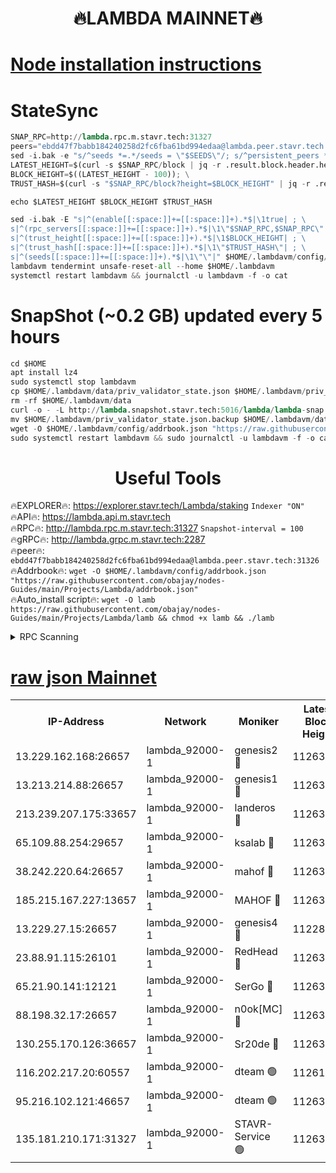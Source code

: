 <h1 align="center"> 🔥LAMBDA MAINNET🔥</h1>


[Node installation instructions](https://github.com/obajay/nodes-Guides/tree/main/Projects/Lambda)
=


# StateSync
```python
SNAP_RPC=http://lambda.rpc.m.stavr.tech:31327
peers="ebdd47f7babb184240258d2fc6fba61bd994edaa@lambda.peer.stavr.tech:31326" 
sed -i.bak -e "s/^seeds *=.*/seeds = \"$SEEDS\"/; s/^persistent_peers *=.*/persistent_peers = \"$PEERS\"/" $HOME/.lambdavm/config/config.toml
LATEST_HEIGHT=$(curl -s $SNAP_RPC/block | jq -r .result.block.header.height); \
BLOCK_HEIGHT=$((LATEST_HEIGHT - 100)); \
TRUST_HASH=$(curl -s "$SNAP_RPC/block?height=$BLOCK_HEIGHT" | jq -r .result.block_id.hash)

echo $LATEST_HEIGHT $BLOCK_HEIGHT $TRUST_HASH

sed -i.bak -E "s|^(enable[[:space:]]+=[[:space:]]+).*$|\1true| ; \
s|^(rpc_servers[[:space:]]+=[[:space:]]+).*$|\1\"$SNAP_RPC,$SNAP_RPC\"| ; \
s|^(trust_height[[:space:]]+=[[:space:]]+).*$|\1$BLOCK_HEIGHT| ; \
s|^(trust_hash[[:space:]]+=[[:space:]]+).*$|\1\"$TRUST_HASH\"| ; \
s|^(seeds[[:space:]]+=[[:space:]]+).*$|\1\"\"|" $HOME/.lambdavm/config/config.toml
lambdavm tendermint unsafe-reset-all --home $HOME/.lambdavm
systemctl restart lambdavm && journalctl -u lambdavm -f -o cat

```
# SnapShot (~0.2 GB) updated every 5 hours
```python
cd $HOME
apt install lz4
sudo systemctl stop lambdavm
cp $HOME/.lambdavm/data/priv_validator_state.json $HOME/.lambdavm/priv_validator_state.json.backup
rm -rf $HOME/.lambdavm/data
curl -o - -L http://lambda.snapshot.stavr.tech:5016/lambda/lambda-snap.tar.lz4 | lz4 -c -d - | tar -x -C $HOME/.lambdavm --strip-components 2
mv $HOME/.lambdavm/priv_validator_state.json.backup $HOME/.lambdavm/data/priv_validator_state.json
wget -O $HOME/.lambdavm/config/addrbook.json "https://raw.githubusercontent.com/obajay/nodes-Guides/main/Projects/Lambda/addrbook.json"
sudo systemctl restart lambdavm && sudo journalctl -u lambdavm -f -o cat
```
 <h1 align="center"> Useful Tools</h1>

🔥EXPLORER🔥:      https://explorer.stavr.tech/Lambda/staking	        `Indexer "ON"` \
🔥API🔥: 			 		 https://lambda.api.m.stavr.tech \
🔥RPC🔥:           http://lambda.rpc.m.stavr.tech:31327	              `Snapshot-interval = 100` \
🔥gRPC🔥:          http://lambda.grpc.m.stavr.tech:2287 \
🔥peer🔥:					 `ebdd47f7babb184240258d2fc6fba61bd994edaa@lambda.peer.stavr.tech:31326` \
🔥Addrbook🔥:    ```wget -O $HOME/.lambdavm/config/addrbook.json "https://raw.githubusercontent.com/obajay/nodes-Guides/main/Projects/Lambda/addrbook.json"``` \
🔥Auto_install script🔥: ```wget -O lamb https://raw.githubusercontent.com/obajay/nodes-Guides/main/Projects/Lambda/lamb && chmod +x lamb && ./lamb```


<details>
<summary>RPC Scanning</summary>

<h2 align="center"> We scan nodes in real time every 4 hours. And we provide the final result of RPC endpoints.
We cannot influence the operation of these nodes in any way. </h2>


```python
If Voting Power is higher than 0 --> then the Node is a validator of the network and may be subject to attack and be a potential threat to the chain.
```
```python
We marked such validators with a red symbol
```

</details>

[raw json Mainnet](https://rpc-check.lambm.stavr.tech/lambm/rpc-lambm-result.json)
=


<table><tr><th>IP-Address</th><th>Network</th><th>Moniker</th><th>Latest Block Height</th><th>Earliest Block Height</th><th>Catching Up</th><th>Tx Index</th><th>Voting Power</th><th>Scan Time</th></tr><tr><td>13.229.162.168:26657</td><td>lambda_92000-1</td><td>genesis2 🔴</td><td>11263459</td><td>1</td><td>False</td><td>on</td><td>16689330</td><td>2024-01-21T16:52:51.174944374UTC</td></tr><tr><td>13.213.214.88:26657</td><td>lambda_92000-1</td><td>genesis1 🔴</td><td>11263461</td><td>1</td><td>False</td><td>on</td><td>107835</td><td>2024-01-21T16:52:56.081472061UTC</td></tr><tr><td>213.239.207.175:33657</td><td>lambda_92000-1</td><td>landeros 🔴</td><td>11263457</td><td>8136001</td><td>False</td><td>off</td><td>1396023</td><td>2024-01-21T16:52:45.102526180UTC</td></tr><tr><td>65.109.88.254:29657</td><td>lambda_92000-1</td><td>ksalab 🔴</td><td>11263463</td><td>8715001</td><td>False</td><td>on</td><td>510465</td><td>2024-01-21T16:53:01.287647514UTC</td></tr><tr><td>38.242.220.64:26657</td><td>lambda_92000-1</td><td>mahof 🔴</td><td>11263457</td><td>10131001</td><td>False</td><td>off</td><td>770350</td><td>2024-01-21T16:52:38.338953142UTC</td></tr><tr><td>185.215.167.227:13657</td><td>lambda_92000-1</td><td>MAHOF 🔴</td><td>11263461</td><td>10134001</td><td>False</td><td>on</td><td>2051510</td><td>2024-01-21T16:52:54.838142657UTC</td></tr><tr><td>13.229.27.15:26657</td><td>lambda_92000-1</td><td>genesis4 🔴</td><td>11228109</td><td>11043001</td><td>False</td><td>on</td><td>9763079</td><td>2024-01-21T16:52:54.501777246UTC</td></tr><tr><td>23.88.91.115:26101</td><td>lambda_92000-1</td><td>RedHead 🔴</td><td>11263457</td><td>11163457</td><td>False</td><td>off</td><td>553202</td><td>2024-01-21T16:52:45.808686371UTC</td></tr><tr><td>65.21.90.141:12121</td><td>lambda_92000-1</td><td>SerGo 🔴</td><td>11263464</td><td>11163464</td><td>False</td><td>off</td><td>10611926</td><td>2024-01-21T16:53:03.725942310UTC</td></tr><tr><td>88.198.32.17:26657</td><td>lambda_92000-1</td><td>n0ok[MC] 🔴</td><td>11263464</td><td>11163464</td><td>False</td><td>off</td><td>1578630</td><td>2024-01-21T16:53:06.728531463UTC</td></tr><tr><td>130.255.170.126:36657</td><td>lambda_92000-1</td><td>Sr20de 🔴</td><td>11263457</td><td>11208001</td><td>False</td><td>off</td><td>675595</td><td>2024-01-21T16:52:45.560412117UTC</td></tr><tr><td>116.202.217.20:60557</td><td>lambda_92000-1</td><td>dteam 🟢</td><td>11261207</td><td>11223001</td><td>False</td><td>on</td><td>0</td><td>2024-01-21T16:52:38.710828903UTC</td></tr><tr><td>95.216.102.121:46657</td><td>lambda_92000-1</td><td>dteam 🟢</td><td>11263463</td><td>11246001</td><td>False</td><td>off</td><td>0</td><td>2024-01-21T16:53:00.861203732UTC</td></tr><tr><td>135.181.210.171:31327</td><td>lambda_92000-1</td><td>STAVR-Service 🟢</td><td>11263462</td><td>11262001</td><td>False</td><td>on</td><td>0</td><td>2024-01-21T16:53:00.492506350UTC</td></tr></table>
